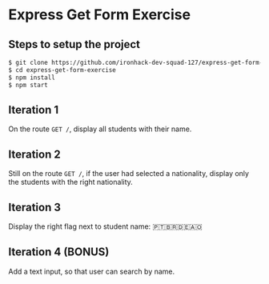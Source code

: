 # Express Get Form Exercise

## Steps to setup the project

```sh
$ git clone https://github.com/ironhack-dev-squad-127/express-get-form-exercise
$ cd express-get-form-exercise
$ npm install
$ npm start
```

## Iteration 1

On the route `GET /`, display all students with their name.

## Iteration 2

Still on the route `GET /`, if the user had selected a nationality, display only the students with the right nationality.

## Iteration 3

Display the right flag next to student name: 🇵🇹🇧🇷🇩🇪🇦🇴


## Iteration 4 (BONUS)
Add a text input, so that user can search by name.
